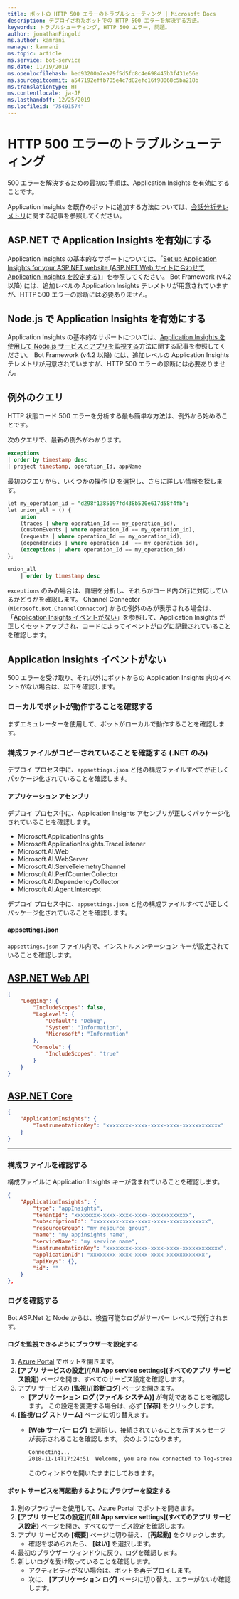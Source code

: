 ```yaml
---
title: ボットの HTTP 500 エラーのトラブルシューティング | Microsoft Docs
description: デプロイされたボットでの HTTP 500 エラーを解決する方法。
keywords: トラブルシューティング, HTTP 500 エラー, 問題。
author: jonathanFingold
ms.author: kamrani
manager: kamrani
ms.topic: article
ms.service: bot-service
ms.date: 11/19/2019
ms.openlocfilehash: bed93200a7ea79f5d5fd8c4e698445b3f431e56e
ms.sourcegitcommit: a547192effb705e4c7d82efc16f98068c5ba218b
ms.translationtype: HT
ms.contentlocale: ja-JP
ms.lasthandoff: 12/25/2019
ms.locfileid: "75491574"
---
```

# <a name="troubleshoot-http-500-errors"></a>HTTP 500 エラーのトラブルシューティング

500 エラーを解決するための最初の手順は、Application Insights を有効にすることです。

<!-- TODO: Add links back in once there's a fresh AppInsights sample.
The luis-with-appinsights ([C# sample](https://aka.ms/cs-luis-with-appinsights-sample) / [JS sample](https://aka.ms/js-luis-with-appinsights-sample)) and qna-with-appinsights ([C# sample](https://aka.ms/qna-with-appinsights) / [JS sample](https://aka.ms/js-qna-with-appinsights-sample)) samples demonstrate bots that support Azure Application Insights.
-->
Application Insights を既存のボットに追加する方法については、[会話分析テレメトリ](https://aka.ms/botframeworkanalytics)に関する記事を参照してください。

## <a name="enable-application-insights-on-aspnet"></a>ASP.NET で Application Insights を有効にする

Application Insights の基本的なサポートについては、「[Set up Application Insights for your ASP.NET website (ASP.NET Web サイトに合わせて Application Insights を設定する)](https://docs.microsoft.com/azure/application-insights/app-insights-asp-net)」を参照してください。 Bot Framework (v4.2 以降) には、追加レベルの Application Insights テレメトリが用意されていますが、HTTP 500 エラーの診断には必要ありません。

## <a name="enable-application-insights-on-nodejs"></a>Node.js で Application Insights を有効にする

Application Insights の基本的なサポートについては、[Application Insights を使用して Node.js サービスとアプリを監視する](https://docs.microsoft.com/azure/azure-monitor/learn/nodejs-quick-start)方法に関する記事を参照してください。 Bot Framework (v4.2 以降) には、追加レベルの Application Insights テレメトリが用意されていますが、HTTP 500 エラーの診断には必要ありません。

## <a name="query-for-exceptions"></a>例外のクエリ

HTTP 状態コード 500 エラーを分析する最も簡単な方法は、例外から始めることです。

次のクエリで、最新の例外がわかります。

```sql
exceptions
| order by timestamp desc
| project timestamp, operation_Id, appName
```

最初のクエリから、いくつかの操作 ID を選択し、さらに詳しい情報を探します。

```sql
let my_operation_id = "d298f1385197fd438b520e617d58f4fb";
let union_all = () {
    union
    (traces | where operation_Id == my_operation_id),
    (customEvents | where operation_Id == my_operation_id),
    (requests | where operation_Id == my_operation_id),
    (dependencies | where operation_Id  == my_operation_id),
    (exceptions | where operation_Id == my_operation_id)
};

union_all
    | order by timestamp desc
```

`exceptions` のみの場合は、詳細を分析し、それらがコード内の行に対応しているかどうかを確認します。 Channel Connector (`Microsoft.Bot.ChannelConnector`) からの例外のみが表示される場合は、「[Application Insights イベントがない](#no-application-insights-events)」を参照して、Application Insights が正しくセットアップされ、コードによってイベントがログに記録されていることを確認します。

## <a name="no-application-insights-events"></a>Application Insights イベントがない

500 エラーを受け取り、それ以外にボットからの Application Insights 内のイベントがない場合は、以下を確認します。

### <a name="ensure-bot-runs-locally"></a>ローカルでボットが動作することを確認する

まずエミュレーターを使用して、ボットがローカルで動作することを確認します。

### <a name="ensure-configuration-files-are-being-copied-net-only"></a>構成ファイルがコピーされていることを確認する (.NET のみ)

デプロイ プロセス中に、`appsettings.json` と他の構成ファイルすべてが正しくパッケージ化されていることを確認します。

#### <a name="application-assemblies"></a>アプリケーション アセンブリ

デプロイ プロセス中に、Application Insights アセンブリが正しくパッケージ化されていることを確認します。

- Microsoft.ApplicationInsights
- Microsoft.ApplicationInsights.TraceListener
- Microsoft.AI.Web
- Microsoft.AI.WebServer
- Microsoft.AI.ServeTelemetryChannel
- Microsoft.AI.PerfCounterCollector
- Microsoft.AI.DependencyCollector
- Microsoft.AI.Agent.Intercept

デプロイ プロセス中に、`appsettings.json` と他の構成ファイルすべてが正しくパッケージ化されていることを確認します。

#### <a name="appsettingsjson"></a>appsettings.json

`appsettings.json` ファイル内で、インストルメンテーション キーが設定されていることを確認します。

## <a name="aspnet-web-apitabdotnetwebapi"></a>[ASP.NET Web API](#tab/dotnetwebapi)

```json
{
    "Logging": {
        "IncludeScopes": false,
        "LogLevel": {
            "Default": "Debug",
            "System": "Information",
            "Microsoft": "Information"
        },
        "Console": {
            "IncludeScopes": "true"
        }
    }
}
```

## <a name="aspnet-coretabdotnetcore"></a>[ASP.NET Core](#tab/dotnetcore)

```json
{
    "ApplicationInsights": {
        "InstrumentationKey": "xxxxxxxx-xxxx-xxxx-xxxx-xxxxxxxxxxxx"
    }
}
```

---

### <a name="verify-config-file"></a>構成ファイルを確認する

構成ファイルに Application Insights キーが含まれていることを確認します。

```json
{
    "ApplicationInsights": {
        "type": "appInsights",
        "tenantId": "xxxxxxxx-xxxx-xxxx-xxxx-xxxxxxxxxxxx",
        "subscriptionId": "xxxxxxxx-xxxx-xxxx-xxxx-xxxxxxxxxxxx",
        "resourceGroup": "my resource group",
        "name": "my appinsights name",
        "serviceName": "my service name",
        "instrumentationKey": "xxxxxxxx-xxxx-xxxx-xxxx-xxxxxxxxxxxx",
        "applicationId": "xxxxxxxx-xxxx-xxxx-xxxx-xxxxxxxxxxxx",
        "apiKeys": {},
        "id": ""
    }
},
```

### <a name="check-logs"></a>ログを確認する

Bot ASP.Net と Node からは、検査可能なログがサーバー レベルで発行されます。

#### <a name="set-up-a-browser-to-watch-your-logs"></a>ログを監視できるようにブラウザーを設定する

1. [Azure Portal](https://portal.azure.com/) でボットを開きます。
1. **[アプリ サービスの設定]/[All App service settings]\(すべてのアプリ サービス設定\)** ページを開き、すべてのサービス設定を確認します。
1. アプリ サービスの **[監視]/[診断ログ]** ページを開きます。
   - **[アプリケーション ログ (ファイル システム)]** が有効であることを確認します。 この設定を変更する場合は、必ず **[保存]** をクリックします。
1. **[監視/ログ ストリーム]** ページに切り替えます。
   - **[Web サーバー ログ]** を選択し、接続されていることを示すメッセージが表示されることを確認します。 次のようになります。

     ```bash
     Connecting...
     2018-11-14T17:24:51  Welcome, you are now connected to log-streaming service.
     ```

     このウィンドウを開いたままにしておきます。

#### <a name="set-up-browser-to-restart-your-bot-service"></a>ボット サービスを再起動するようにブラウザーを設定する

1. 別のブラウザーを使用して、Azure Portal でボットを開きます。
1. **[アプリ サービスの設定]/[All App service settings]\(すべてのアプリ サービス設定\)** ページを開き、すべてのサービス設定を確認します。
1. アプリ サービスの **[概要]** ページに切り替え、 **[再起動]** をクリックします。
   - 確認を求められたら、 **[はい]** を選択します。
1. 最初のブラウザー ウィンドウに戻り、ログを確認します。
1. 新しいログを受け取っていることを確認します。
   - アクティビティがない場合は、ボットを再デプロイします。
   - 次に、 **[アプリケーション ログ]** ページに切り替え、エラーがないか確認します。
